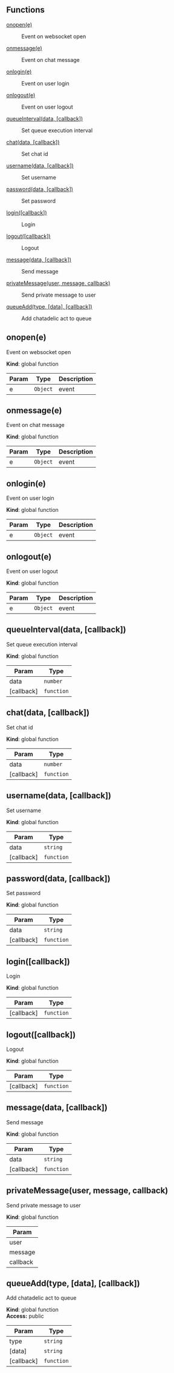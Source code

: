 ## Functions

<dl>
<dt><a href="#onopen">onopen(e)</a></dt>
<dd><p>Event on websocket open</p>
</dd>
<dt><a href="#onmessage">onmessage(e)</a></dt>
<dd><p>Event on chat message</p>
</dd>
<dt><a href="#onlogin">onlogin(e)</a></dt>
<dd><p>Event on user login</p>
</dd>
<dt><a href="#onlogout">onlogout(e)</a></dt>
<dd><p>Event on user logout</p>
</dd>
<dt><a href="#queueInterval">queueInterval(data, [callback])</a></dt>
<dd><p>Set queue execution interval</p>
</dd>
<dt><a href="#chat">chat(data, [callback])</a></dt>
<dd><p>Set chat id</p>
</dd>
<dt><a href="#username">username(data, [callback])</a></dt>
<dd><p>Set username</p>
</dd>
<dt><a href="#password">password(data, [callback])</a></dt>
<dd><p>Set password</p>
</dd>
<dt><a href="#login">login([callback])</a></dt>
<dd><p>Login</p>
</dd>
<dt><a href="#logout">logout([callback])</a></dt>
<dd><p>Logout</p>
</dd>
<dt><a href="#message">message(data, [callback])</a></dt>
<dd><p>Send message</p>
</dd>
<dt><a href="#privateMessage">privateMessage(user, message, callback)</a></dt>
<dd><p>Send private message to user</p>
</dd>
<dt><a href="#queueAdd">queueAdd(type, [data], [callback])</a></dt>
<dd><p>Add chatadelic act to queue</p>
</dd>
</dl>

<a name="onopen"></a>
## onopen(e)
Event on websocket open

**Kind**: global function  

| Param | Type | Description |
| --- | --- | --- |
| e | <code>Object</code> | event |

<a name="onmessage"></a>
## onmessage(e)
Event on chat message

**Kind**: global function  

| Param | Type | Description |
| --- | --- | --- |
| e | <code>Object</code> | event |

<a name="onlogin"></a>
## onlogin(e)
Event on user login

**Kind**: global function  

| Param | Type | Description |
| --- | --- | --- |
| e | <code>Object</code> | event |

<a name="onlogout"></a>
## onlogout(e)
Event on user logout

**Kind**: global function  

| Param | Type | Description |
| --- | --- | --- |
| e | <code>Object</code> | event |

<a name="queueInterval"></a>
## queueInterval(data, [callback])
Set queue execution interval

**Kind**: global function  

| Param | Type |
| --- | --- |
| data | <code>number</code> | 
| [callback] | <code>function</code> | 

<a name="chat"></a>
## chat(data, [callback])
Set chat id

**Kind**: global function  

| Param | Type |
| --- | --- |
| data | <code>number</code> | 
| [callback] | <code>function</code> | 

<a name="username"></a>
## username(data, [callback])
Set username

**Kind**: global function  

| Param | Type |
| --- | --- |
| data | <code>string</code> | 
| [callback] | <code>function</code> | 

<a name="password"></a>
## password(data, [callback])
Set password

**Kind**: global function  

| Param | Type |
| --- | --- |
| data | <code>string</code> | 
| [callback] | <code>function</code> | 

<a name="login"></a>
## login([callback])
Login

**Kind**: global function  

| Param | Type |
| --- | --- |
| [callback] | <code>function</code> | 

<a name="logout"></a>
## logout([callback])
Logout

**Kind**: global function  

| Param | Type |
| --- | --- |
| [callback] | <code>function</code> | 

<a name="message"></a>
## message(data, [callback])
Send message

**Kind**: global function  

| Param | Type |
| --- | --- |
| data | <code>string</code> | 
| [callback] | <code>function</code> | 

<a name="privateMessage"></a>
## privateMessage(user, message, callback)
Send private message to user

**Kind**: global function  

| Param |
| --- |
| user | 
| message | 
| callback | 

<a name="queueAdd"></a>
## queueAdd(type, [data], [callback])
Add chatadelic act to queue

**Kind**: global function  
**Access:** public  

| Param | Type |
| --- | --- |
| type | <code>string</code> | 
| [data] | <code>string</code> | 
| [callback] | <code>function</code> | 

